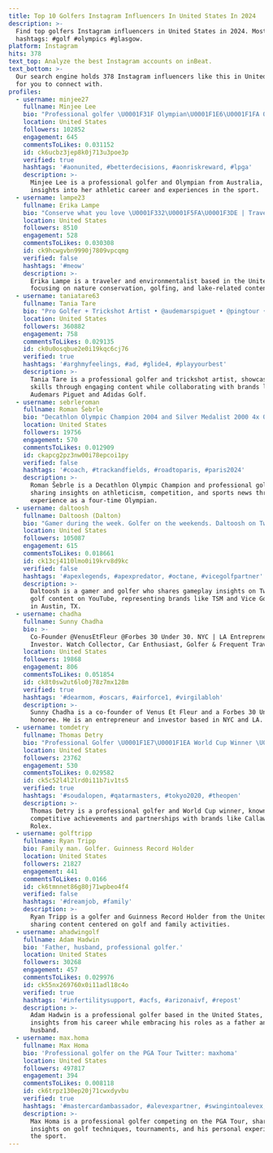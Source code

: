 ```yaml
---
title: Top 10 Golfers Instagram Influencers In United States In 2024
description: >-
  Find top golfers Instagram influencers in United States in 2024. Most popular
  hashtags: #golf #olympics #glasgow.
platform: Instagram
hits: 378
text_top: Analyze the best Instagram accounts on inBeat.
text_bottom: >-
  Our search engine holds 378 Instagram influencers like this in United States
  for you to connect with.
profiles:
  - username: minjee27
    fullname: Minjee Lee
    bio: "Professional golfer \U0001F31F Olympian\U0001F1E6\U0001F1FA Only Official account For business inquiries email-Brhamilton@wmeagency.com"
    location: United States
    followers: 102852
    engagement: 645
    commentsToLikes: 0.031152
    id: ck6ucbz3jep8k0j713u3poe3p
    verified: true
    hashtags: '#aonunited, #betterdecisions, #aonriskreward, #lpga'
    description: >-
      Minjee Lee is a professional golfer and Olympian from Australia, sharing
      insights into her athletic career and experiences in the sport.
  - username: lampe23
    fullname: Erika Lampe
    bio: "Conserve what you love \U0001F332\U0001F5FA\U0001F3DE | Traveler | Lake Lover | Golfer | Environmentalist | DSM ——>\U0001F4CD|"
    location: United States
    followers: 8510
    engagement: 528
    commentsToLikes: 0.030308
    id: ck9hcwgvbn9990j7809vpcqmg
    verified: false
    hashtags: '#meow'
    description: >-
      Erika Lampe is a traveler and environmentalist based in the United States,
      focusing on nature conservation, golfing, and lake-related content.
  - username: taniatare63
    fullname: Tania Tare
    bio: "Pro Golfer + Trickshot Artist • @audemarspiguet • @pingtour • @adidasgolf • @oncoregolf • @atr_ \U0001F5A4taniatare@windowslive.com"
    location: United States
    followers: 360882
    engagement: 758
    commentsToLikes: 0.029135
    id: ck0u0osqbue2e0i19kqc6cj76
    verified: true
    hashtags: '#arghmyfeelings, #ad, #glide4, #playyourbest'
    description: >-
      Tania Tare is a professional golfer and trickshot artist, showcasing her
      skills through engaging content while collaborating with brands like
      Audemars Piguet and Adidas Golf.
  - username: sebrleroman
    fullname: Roman Šebrle
    bio: "Decathlon Olympic Champion 2004 and Silver Medalist 2000 4x Olympian: 2000 \U0001F1E6\U0001F1FA 2004 \U0001F1EC\U0001F1F7 2008 \U0001F1E8\U0001F1F3 2012 \U0001F1EC\U0001F1E7 News FTV Prima\U0001F4FD Profesional Golfer\U0001F3CC️‍♂️"
    location: United States
    followers: 19756
    engagement: 570
    commentsToLikes: 0.012909
    id: ckapcg2pz3nw00i78epcoi1py
    verified: false
    hashtags: '#coach, #trackandfields, #roadtoparis, #paris2024'
    description: >-
      Roman Šebrle is a Decathlon Olympic Champion and professional golfer,
      sharing insights on athleticism, competition, and sports news through his
      experience as a four-time Olympian.
  - username: daltoosh
    fullname: Daltoosh (Dalton)
    bio: "Gamer during the week. Golfer on the weekends. Daltoosh on Twitch | Toosh Tees Off on Youtube | @tsm | @vicegolf | @scufgaming | Austin, TX \U0001F4CD"
    location: United States
    followers: 105087
    engagement: 615
    commentsToLikes: 0.018661
    id: ck13cj4110lmo0i19krv8d9kc
    verified: false
    hashtags: '#apexlegends, #apexpredator, #octane, #vicegolfpartner'
    description: >-
      Daltoosh is a gamer and golfer who shares gameplay insights on Twitch and
      golf content on YouTube, representing brands like TSM and Vice Golf. Based
      in Austin, TX.
  - username: chadha
    fullname: Sunny Chadha
    bio: >-
      Co-Founder @VenusEtFleur @Forbes 30 Under 30. NYC | LA Entrepreneur &
      Investor. Watch Collector, Car Enthusiast, Golfer & Frequent Traveler.
    location: United States
    followers: 19868
    engagement: 806
    commentsToLikes: 0.051854
    id: ck8t0sw2ut6lo0j78z7mx128m
    verified: true
    hashtags: '#dearmom, #oscars, #airforce1, #virgilabloh'
    description: >-
      Sunny Chadha is a co-founder of Venus Et Fleur and a Forbes 30 Under 30
      honoree. He is an entrepreneur and investor based in NYC and LA.
  - username: tomdetry
    fullname: Thomas Detry
    bio: "Professional Golfer \U0001F1E7\U0001F1EA World Cup Winner \U0001F30F\U0001F947 Olympian @Boss & @gfore ambassador! @callawaygolf @rolex @mannes.officialdealer @delenprivatebank"
    location: United States
    followers: 23762
    engagement: 530
    commentsToLikes: 0.029582
    id: ck5c52l4l2lrd0i11b7iv1ts5
    verified: true
    hashtags: '#soudalopen, #qatarmasters, #tokyo2020, #theopen'
    description: >-
      Thomas Detry is a professional golfer and World Cup winner, known for his
      competitive achievements and partnerships with brands like Callaway and
      Rolex.
  - username: golftripp
    fullname: Ryan Tripp
    bio: Family man. Golfer. Guinness Record Holder
    location: United States
    followers: 21827
    engagement: 441
    commentsToLikes: 0.0166
    id: ck6tmnnet86g80j71wpbeo4f4
    verified: false
    hashtags: '#dreamjob, #family'
    description: >-
      Ryan Tripp is a golfer and Guinness Record Holder from the United States,
      sharing content centered on golf and family activities.
  - username: ahadwingolf
    fullname: Adam Hadwin
    bio: 'Father, husband, professional golfer.'
    location: United States
    followers: 30268
    engagement: 457
    commentsToLikes: 0.029976
    id: ck55nx269760x0i11adl18c4o
    verified: true
    hashtags: '#infertilitysupport, #acfs, #arizonaivf, #repost'
    description: >-
      Adam Hadwin is a professional golfer based in the United States, sharing
      insights from his career while embracing his roles as a father and
      husband.
  - username: max.homa
    fullname: Max Homa
    bio: 'Professional golfer on the PGA Tour Twitter: maxhoma'
    location: United States
    followers: 497817
    engagement: 394
    commentsToLikes: 0.008118
    id: ck6trpz130ep20j71cwxdyvbu
    verified: true
    hashtags: '#mastercardambassador, #alevexpartner, #swingintoalevex, #golf'
    description: >-
      Max Homa is a professional golfer competing on the PGA Tour, sharing
      insights on golf techniques, tournaments, and his personal experiences in
      the sport.
---
```


